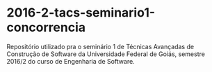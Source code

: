 # 2016-2-tacs-seminario1-concorrencia
Repositório utilizado pra o seminário 1 de Técnicas Avançadas de Construção de Software da Universidade Federal de Goiás, semestre 2016/2 do curso de Engenharia de Software.
